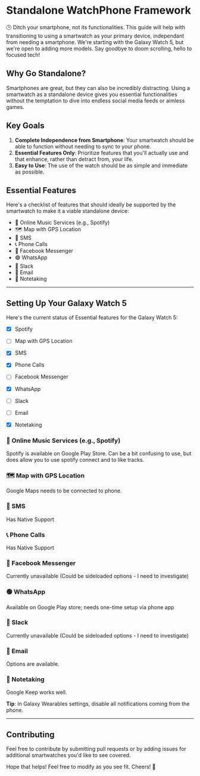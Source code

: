 # Standalone WatchPhone Framework

🕒 Ditch your smartphone, not its functionalities. This guide will help with transitioning to using a smartwatch as your primary device, independant from needing a smartphone. We're starting with the Galaxy Watch 5, but we're open to adding more models. Say goodbye to doom scrolling, hello to focused tech!


## Why Go Standalone?
Smartphones are great, but they can also be incredibly distracting. Using a smartwatch as a standalone device gives you essential functionalities without the temptation to dive into endless social media feeds or aimless games.


## Key Goals
1. **Complete Independence from Smartphone**: Your smartwatch should be able to function without needing to sync to your phone.
2. **Essential Features Only**: Prioritize features that you'll actually use and that enhance, rather than detract from, your life.
3. **Easy to Use**: The use of the watch should be as simple and immediate as possible.


## Essential Features
Here's a checklist of features that should ideally be supported by the smartwatch to make it a viable standalone device:

- 🎵 Online Music Services (e.g., Spotify)
- 🗺️ Map with GPS Location
- 📱 SMS
- 📞 Phone Calls
- 💬 Facebook Messenger
- 🟢 WhatsApp
- 💼 Slack
- 📧 Email
- 📒 Notetaking

---

## Setting Up Your Galaxy Watch 5
Here's the current status of Essential features for the Galaxy Watch 5:

- [X] Spotify
- [ ] Map with GPS Location
- [X] SMS
- [X] Phone Calls
- [ ] Facebook Messenger
- [X] WhatsApp
- [ ] Slack
- [ ] Email
- [x] Notetaking


### 🎵 Online Music Services (e.g., Spotify)
Spotify is available on Google Play Store. Can be a bit confusing to use, but does allow you to use spotify connect and to like tracks.

### 🗺️ Map with GPS Location
Google Maps needs to be connected to phone.

### 📱 SMS
Has Native Support

### 📞 Phone Calls
Has Native Support

### 💬 Facebook Messenger
Currently unavailable (Could be sideloaded options - I need to investigate)

### 🟢 WhatsApp
Available on Google Play store; needs one-time setup via phone app

### 💼 Slack
Currently unavailable (Could be sideloaded options - I need to investigate)

### 📧 Email
Options are available. 

### 📒 Notetaking
Google Keep works well.


**Tip**: In Galaxy Wearables settings, disable all notifications coming from the phone.

---

## Contributing
Feel free to contribute by submitting pull requests or by adding issues for additional smartwatches you'd like to see covered.



Hope that helps! Feel free to modify as you see fit. Cheers! 🌿
